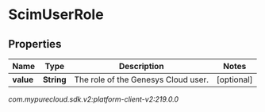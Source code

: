 # ScimUserRole


## Properties

| Name | Type | Description | Notes |
| ------------ | ------------- | ------------- | ------------- |
| **value** | **String** | The role of the Genesys Cloud user. |  [optional] |




_com.mypurecloud.sdk.v2:platform-client-v2:219.0.0_
